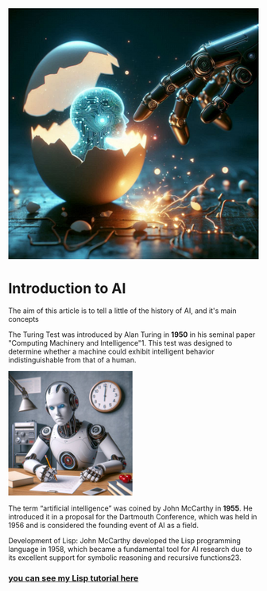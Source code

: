 <html>
<head></head>

<body>
<img src="https://github.com/joaopaulo-souza/Introduction-to-AI/blob/master/Images/robot-egg.jpeg" width="900">

<h1> Introduction to AI </h1>

<p>
The aim of this article is to tell a little of the history of AI, and it's main concepts
</p>

<div class="container">


<div class="text">
<p>
The Turing Test was introduced by Alan Turing in <b>1950</b> in his seminal paper "Computing Machinery and Intelligence"1. This test was designed to determine whether a machine could exhibit intelligent behavior indistinguishable from that of a human.
</p>
</div>

<div class="image">
<img src="https://github.com/joaopaulo-souza/Introduction-to-AI/blob/master/Images/turing.jpeg" width="250">
</div>

</div>
<p>
The term “artificial intelligence” was coined by John McCarthy in <b>1955</b>. He introduced it in a proposal for the Dartmouth Conference, which was held in 1956 and is considered the founding event of AI as a field.
</p>
<p>
Development of Lisp: John McCarthy developed the Lisp programming language in 1958, which became a fundamental tool for AI research due to its excellent support for symbolic reasoning and recursive functions23.
</p>

<a href="https://github.com/joaopaulo-souza/Introduction-to-AI/tree/master/Lisp">
<h3>you can see my Lisp tutorial here</h3>
</a>


</body>